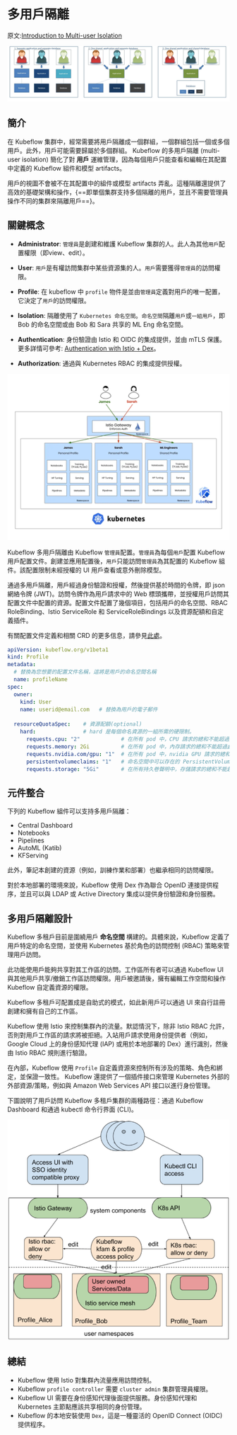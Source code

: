 # 多用戶隔離

原文:[Introduction to Multi-user Isolation](https://www.kubeflow.org/docs/components/multi-tenancy/overview/)

![](./assets/Multi-tenancy-1024x256.png)

## 簡介

在 Kubeflow 集群中，經常需要將用戶隔離成一個群組，一個群組包括一個或多個用戶。此外，用戶可能需要歸屬於多個群組。 Kubeflow 的多用戶隔離 (multi-user isolation) 簡化了對 **用戶** 運維管理，因為每個用戶只能查看和編輯在其配置中定義的 Kubeflow 組件和模型 artifacts。

用戶的視圖不會被不在其配置中的組件或模型 artifacts 弄亂。這種隔離還提供了高效的基礎架構和操作，{==即單個集群支持多個隔離的用戶，並且不需要管理員操作不同的集群來隔離用戶==}。

## 關鍵概念

- **Administrator**: `管理員`是創建和維護 Kubeflow 集群的人。此人為其他`用戶`配置權限（即view、edit）。

- **User**: `用戶`是有權訪問集群中某些資源集的人。`用戶`需要獲得`管理員`的訪問權限。

- **Profile**: 在 kubeflow 中 `profile` 物件是並由`管理員`定義對用戶的唯一配置，它決定了`用戶`的訪問權限。

- **Isolation**: 隔離使用了 `Kubernetes 命名空間`。`命名空間`隔離`用戶`或`一組用戶`，即 Bob 的命名空間或由 Bob 和 Sara 共享的 ML Eng 命名空間。

- **Authentication**: 身份驗證由 Istio 和 OIDC 的集成提供，並由 mTLS 保護。更多詳情可參考: [Authentication with Istio + Dex](https://journal.arrikto.com/kubeflow-authentication-with-istio-dex-5eafdfac4782)。

- **Authorization**: 通過與 Kubernetes RBAC 的集成提供授權。

![](./assets/multi-tenance-diagram.webp)


Kubeflow 多用戶隔離由 Kubeflow `管理員`配置。`管理員`為每個`用戶`配置 Kubeflow 用戶配置文件。創建並應用配置後，`用戶`只能訪問`管理員`為其配置的 Kubeflow 組件。該配置限制未經授權的 UI 用戶查看或意外刪除模型。

通過多用戶隔離，用戶經過身份驗證和授權，然後提供基於時間的令牌，即 json 網絡令牌 (JWT)。訪問令牌作為用戶請求中的 Web 標頭攜帶，並授權用戶訪問其配置文件中配置的資源。配置文件配置了幾個項目，包括用戶的命名空間、RBAC RoleBinding、Istio ServiceRole 和 ServiceRoleBindings 以及資源配額和自定義插件。

有關配置文件定義和相關 CRD 的更多信息，請參見[此處](./profile-controller.md)。

```yaml title="profile (CRD) 範例"
apiVersion: kubeflow.org/v1beta1
kind: Profile
metadata:
  # 替換為您想要的配置文件名稱，這將是用戶的命名空間名稱
  name: profileName
spec:
  owner:
    kind: User
    name: userid@email.com   # 替換為用戶的電子郵件

  resourceQuotaSpec:    # 資源配額(optional)
    hard:               # hard 是每個命名資源的一組所需的硬限制。
      requests.cpu: "2"             # 在所有 pod 中，CPU 請求的總和不能超過這個值。
      requests.memory: 2Gi          # 在所有 pod 中，內存請求的總和不能超過此值。
      requests.nvidia.com/gpu: "1"  # 在所有 pod 中，nvidia GPU 請求的總和不能超過此值。
      persistentvolumeclaims: "1"   # 命名空間中可以存在的 PersistentVolumeClaims 總數。
      requests.storage: "5Gi"       # 在所有持久卷聲明中，存儲請求的總和不能超過此值。
```

## 元件整合

下列的 Kubeflow 組件可以支持多用戶隔離：

- Central Dashboard
- Notebooks
- Pipelines
- AutoML (Katib)
- KFServing

此外，筆記本創建的資源（例如，訓練作業和部署）也繼承相同的訪問權限。

對於本地部署的環境來說，Kubeflow 使用 Dex 作為聯合 OpenID 連接提供程序，並且可以與 LDAP 或 Active Directory 集成以提供身份驗證和身份服務。

## 多用戶隔離設計

Kubeflow 多租戶目前是圍繞用戶 **命名空間** 構建的。具體來說，Kubeflow 定義了用戶特定的命名空間，並使用 Kubernetes 基於角色的訪問控制 (RBAC) 策略來管理用戶訪問。

此功能使用戶能夠共享對其工作區的訪問。工作區所有者可以通過 Kubeflow UI 與其他用戶共享/撤銷工作區訪問權限。用戶被邀請後，擁有編輯工作空間和操作 Kubeflow 自定義資源的權限。

Kubeflow 多租戶可配置成是自助式的模式，如此新用戶可以通過 UI 來自行註冊創建和擁有自己的工作區。

Kubeflow 使用 Istio 來控制集群內的流量。默認情況下，除非 Istio RBAC 允許，否則對用戶工作區的請求將被拒絕。入站用戶請求使用身份提供者（例如，Google Cloud 上的身份感知代理 (IAP) 或用於本地部署的 Dex）進行識別，然後由 Istio RBAC 規則進行驗證。

在內部，Kubeflow 使用 `Profile` 自定義資源來控制所有涉及的策略、角色和綁定，並保證一致性。 Kubeflow 還提供了一個插件接口來管理 Kubernetes 外部的外部資源/策略，例如與 Amazon Web Services API 接口以進行身份管理。

下圖說明了用戶訪問 Kubeflow 多租戶集群的兩種路徑：通過 Kubeflow Dashboard 和通過 kubectl 命令行界面 (CLI)。

![](./assets/multi-tenancy-cluster.png)


## 總結

- Kubeflow 使用 Istio 對集群內流量應用訪問控制。
- Kubeflow `profile controller` 需要 `cluster admin` 集群管理員權限。
- Kubeflow UI 需要在身份感知代理後面提供服務。身份感知代理和 Kubernetes 主節點應該共享相同的身份管理。
- Kubeflow 的本地安裝使用 `Dex`，這是一種靈活的 OpenID Connect (OIDC) 提供程序。